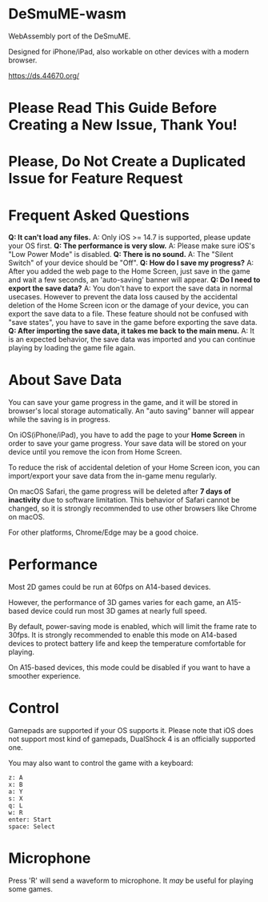 # DeSmuME-wasm

WebAssembly port of the DeSmuME. 

Designed for iPhone/iPad, also workable on other devices with a modern browser.

https://ds.44670.org/

# Please Read This Guide Before Creating a New Issue, Thank You!

# Please, Do Not Create a Duplicated Issue for Feature Request

# Frequent Asked Questions
**Q: It can't load any files.**
A: Only iOS >= 14.7 is supported, please update your OS first.
**Q: The performance is very slow.**
A: Please make sure iOS's "Low Power Mode" is disabled.
**Q: There is no sound.**
A: The "Silent Switch" of your device should be "Off".
**Q: How do I save my progress?**
A: After you added the web page to the Home Screen, just save in the game and wait a few seconds, an 'auto-saving' banner will appear. 
**Q: Do I need to export the save data?**
A: You don't have to export the save data in normal usecases. However to prevent the data loss caused by the accidental deletion of the Home Screen icon or the damage of your device, you can export the save data to a file. These feature should not be confused with "save states", you have to save in the game before exporting the save data.
**Q: After importing the save data, it takes me back to the main menu.**
A: It is an expected behavior, the save data was imported and you can continue playing by loading the game file again.

# About Save Data
You can save your game progress in the game, and it will be stored in browser's local storage automatically. An "auto saving" banner will appear while the saving is in progress.

On iOS(iPhone/iPad), you have to add the page to your **Home Screen** in order to save your game progress. Your save data will be stored on your device until you remove the icon from Home Screen. 

To reduce the risk of accidental deletion of your Home Screen icon, you can import/export your save data from the in-game menu regularly.

On macOS Safari, the game progress will be deleted after **7 days of inactivity** due to software limitation. This behavior of Safari cannot be changed, so it is strongly recommended to use other browsers like Chrome on macOS.

For other platforms, Chrome/Edge may be a good choice.

# Performance

Most 2D games could be run at 60fps on A14-based devices. 

However, the performance of 3D games varies for each game, an A15-based device could run most 3D games at nearly full speed.

By default, power-saving mode is enabled, which will limit the frame rate to 30fps. It is strongly recommended to enable this mode on A14-based devices to protect battery life and keep the temperature comfortable for playing. 

On A15-based devices, this mode could be disabled if you want to have a smoother experience.

# Control

Gamepads are supported if your OS supports it. Please note that iOS does not support most kind of gamepads, DualShock 4 is an officially supported one.

You may also want to control the game with a keyboard:
```
z: A
x: B
a: Y
s: X
q: L
w: R
enter: Start
space: Select
```

# Microphone

Press 'R' will send a waveform to microphone. It *may* be useful for playing some games.

